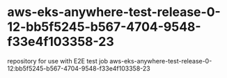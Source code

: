 # aws-eks-anywhere-test-release-0-12-bb5f5245-b567-4704-9548-f33e4f103358-23
repository for use with E2E test job aws-eks-anywhere-test-release-0-12:bb5f5245-b567-4704-9548-f33e4f103358-23
